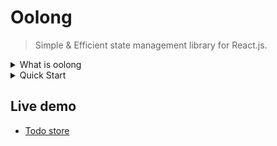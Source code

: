 # Oolong 
> Simple & Efficient state management library for React.js. 

<details>
<summary>What is oolong</summary>

- Oolong is a famous tea. 

- Oolong or "Wulong" is a Chinese term. It roughly translates to "own goal" in English. The term "own goal" refers to a situation in sports, particularly in soccer, when a player inadvertently scores a goal against their own team. The term "wulong" was adopted by Hong Kong journalists in the 1960s and 1970s to translate "own goal" because of its similar pronunciation and its connotations of making a mistake or being confused in Cantonese.
</details>

<details>
<summary>Quick Start</summary>

- Install `oolong/react` package to your React.js project
  ```sh
  npm i @oolong/react
  ```

- Create a `counterStore`
  ```tsx
  import { createStore } from '@oolong/react'

  const counterStore = createStore(0)

  function App() {
    // subscribe count value
    const count = counterStore()

    return (
      <div>
        counter: {count} 

        <button onClick={() => counterStore.set((prev) => prev + 1)}>
          Increment
        </button>
      </div>
    )
  }
  ```

 - Done!

</details>


## Live demo 

* [Todo store](https://codesandbox.io/p/sandbox/interesting-minsky-2rhcxq)
